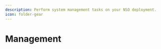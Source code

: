 ```yaml
---
description: Perform system management tasks on your NSO deployment.
icon: folder-gear
---
```


# Management

